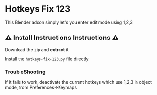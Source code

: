 # Hotkeys Fix 123

This Blender addon simply let's you enter edit mode using 1,2,3 


## ⚠️ Install Instructions Instructions ⚠️
Download the zip and **extract** it 

Install the `hotkeys-fix-123.py` file directly

### TroubleShooting 
If it fails to work, deactivate the current hotkeys which  use 1,2,3 in object mode, from Preferences->Keymaps
